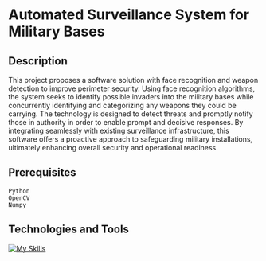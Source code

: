 # Automated Surveillance System for Military Bases

## Description
This project proposes a software solution with face recognition and weapon detection to improve perimeter security. Using face recognition algorithms, the system seeks to identify possible invaders into the military bases while concurrently identifying and categorizing any weapons they could be carrying. The technology is designed to detect threats and promptly notify those in authority in order to enable prompt and decisive responses. By integrating seamlessly with existing surveillance infrastructure, this software offers a proactive approach to safeguarding military installations, ultimately enhancing overall security and operational readiness.

## Prerequisites
    Python  
    OpenCV  
    Numpy

## Technologies and Tools
[![My Skills](https://skillicons.dev/icons?i=python,tensorflow,vscode,pycharm)](https://skillicons.dev)

